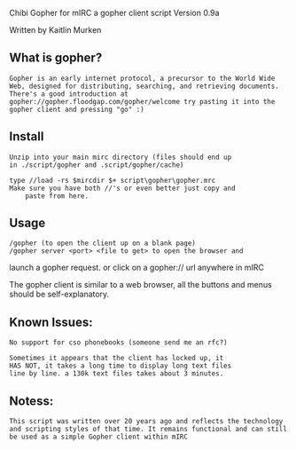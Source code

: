 Chibi Gopher for mIRC
a gopher client script
Version 0.9a

Written by Kaitlin Murken

What is gopher?
---------------

	Gopher is an early internet protocol, a precursor to the World Wide Web, designed for distributing, searching, and retrieving documents. There's a good introduction at  gopher://gopher.floodgap.com/gopher/welcome try pasting it into the gopher client and pressing "go" :)


Install 
-------
	Unzip into your main mirc directory (files should end up
	in ./script/gopher and .script/gopher/cache)

	type //load -rs $mircdir $+ script\gopher\gopher.mrc
	Make sure you have both //'s or even better just copy and
        paste from here.


Usage
-----
	/gopher (to open the client up on a blank page)
	/gopher server <port> <file to get> to open the browser and
 launch	a gopher request.
	or click on a gopher:// url anywhere in mIRC


The gopher client is similar to a web browser, all the buttons and
menus should be self-explanatory.

Known Issues:
-------------
	No support for cso phonebooks (someone send me an rfc?)

	Sometimes it appears that the client has locked up, it
	HAS NOT, it takes a long time to display long text files
	line by line. a 130k text files takes about 3 minutes.

Notess:
-------------
	This script was written over 20 years ago and reflects the technology and scripting styles of that time. It remains functional and can still be used as a simple Gopher client within mIRC
